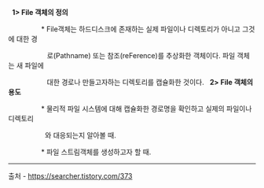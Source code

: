   **1> File 객체의 정의** 

                 * File객체는 하드디스크에 존재하는 실제 파일이나 디렉토리가 아니고 그것에 대한 경

                    로(Pathname) 또는 참조(reFerence)를 추상화한 객체이다. 파일 객체는 새 파일에 

                    대한 경로나 만들고자하는 디렉토리를 캡슐화한 것이다.
  **2> File 객체의 용도** 

                 * 물리적 파일 시스템에 대해 캡슐화한 경로명을 확인하고 실제의 파일이나 디렉토리 

                   와 대응되는지 알아볼 때.

                 * 파일 스트림객체를 생성하고자 할 때.





---
출처 - https://searcher.tistory.com/373